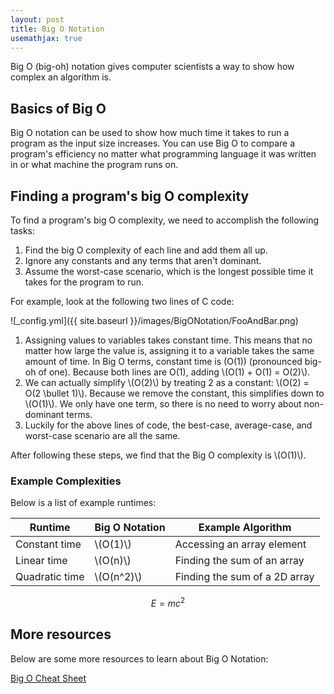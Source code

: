 ```yaml
---
layout: post
title: Big O Notation
usemathjax: true
---
```


Big O (big-oh) notation gives computer scientists a way to show how complex an algorithm is.

## Basics of Big O
Big O notation can be used to show how much time it takes to run a program as the input size increases.
You can use Big O to compare a program's efficiency no matter what programming language it was written in or what machine the program runs on.

## Finding a program's big O complexity
To find a program's big O complexity, we need to accomplish the following tasks:
1. Find the big O complexity of each line and add them all up.
2. Ignore any constants and any terms that aren't dominant.
3. Assume the worst-case scenario, which is the longest possible time it takes for the program to run.

For example, look at the following two lines of C code:

![_config.yml]({{ site.baseurl }}/images/BigONotation/FooAndBar.png)

1. Assigning values to variables takes constant time. This means that no matter how large the value is, assigning it to a variable takes the same amount of time.
In Big O terms, constant time is \(O(1)\) (pronounced big-oh of one). Because both lines are O(1), adding \\(O(1) + O(1) = O(2)\\). 
2. We can actually simplify \\(O(2)\\) by treating 2 as a constant: \\(O(2) = O(2 \bullet 1)\\). Because we remove the constant, this simplifies down to \\(O(1)\\).
We only have one term, so there is no need to worry about non-dominant terms.
3. Luckily for the above lines of code, the best-case, average-case, and worst-case scenario are all the same.

After following these steps, we find that the Big O complexity is \\(O(1)\\).

### Example Complexities
Below is a list of example runtimes:

| Runtime        | Big O Notation  | Example Algorithm             |
|----------------|-----------------|-------------------------------|
| Constant time  | \\(O(1)\\)      | Accessing an array element    |
| Linear time    | \\(O(n)\\)      | Finding the sum of an array   |
| Quadratic time | \\(O(n^2)\\)    | Finding the sum of a 2D array |

$$E=mc^2$$

## More resources
Below are some more resources to learn about Big O Notation:

[Big O Cheat Sheet](https://www.bigocheatsheet.com/)

